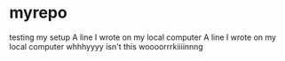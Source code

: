 # myrepo
testing my setup
A line I wrote on my local computer
A line I wrote on my local computer
whhhyyyy isn't this woooorrrkiiiinnng
